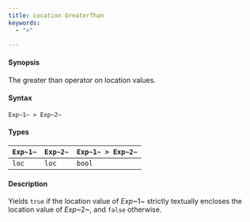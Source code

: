 ```yaml
---
title: Location GreaterThan
keywords:
  - ">"

---
```


#### Synopsis

The greater than operator on location values.

#### Syntax

`Exp~1~ > Exp~2~`

#### Types


| `Exp~1~` | `Exp~2~` | `Exp~1~ > Exp~2~`  |
| --- | --- | --- |
| `loc`     |  `loc`    | `bool`                |


#### Description

Yields `true` if the location value of _Exp_~1~ strictly textually encloses
the location value of _Exp_~2~, and `false` otherwise.


